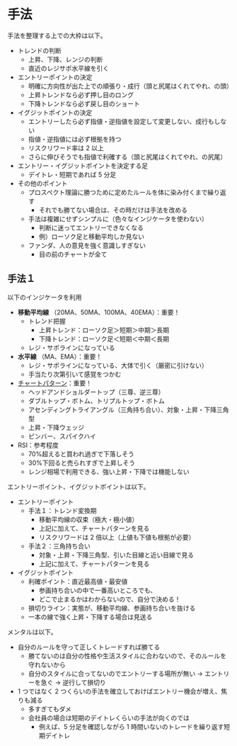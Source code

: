 # 手法

手法を整理する上での大枠は以下。

- トレンドの判断
  - 上昇、下降、レンジの判断
  - 直近のレジサポ水平線を引く
- エントリーポイントの決定
  - 明確に方向性が出た上での順張り・成行（頭と尻尾はくれてやれ、の頭）
  - 上昇トレンドなら必ず押し目のロング
  - 下降トレンドなら必ず戻し目のショート
- イグジットポイントの決定
  - エントリーしたら必ず指値・逆指値を設定して変更しない、成行もしない
  - 指値・逆指値には必ず根拠を持つ
  - リスクリワード率は 2 以上
  - さらに伸びそうでも指値で利確する（頭と尻尾はくれてやれ、の尻尾）
- エントリー・イグジットポイントを決定する足
  - デイトレ・短期であれば 5 分足
- その他のポイント
  - プロスペクト理論に勝つために定めたルールを体に染み付くまで繰り返す
    - それでも勝てない場合は、その時だけは手法を改める
  - 手法は複雑にせずシンプルに（色々なインジケータを使わない）
    - 判断に迷ってエントリーできなくなる
    - 例）ローソク足と移動平均しか見ない
  - ファンダ、人の意見を強く意識しすぎない
    - 目の前のチャートが全て

## 手法１

以下のインジケータを利用

- **移動平均線** （20MA、50MA、100MA、40EMA）：重要！
  - トレンド把握
    - 上昇トレンド：ローソク足＞短期＞中期＞長期
    - 下降トレンド：ローソク足＜短期＜中期＜長期
  - レジ・サポラインになっている
- **水平線** （MA、EMA）：重要！
  - レジ・サポラインになっている、大体で引く（厳密に引けない）
  - 手当たり次第引いて感覚をつかむ
- [チャートパターン](https://www.zerokarabitcoin.com/entry/fx-cht-ptn)：重要！
  - ヘッドアンドショルダートップ（三尊、逆三尊）
  - ダブルトップ・ボトム、トリプルトップ・ボトム
  - アセンディングトライアングル（三角持ち合い）、対象・上昇・下降三角型
  - 上昇・下降ウェッジ
  - ピンバー、スパイクハイ
- RSI：参考程度
  - 70%超えると買われ過ぎで下落しそう
  - 30%下回ると売られすぎで上昇しそう
  - レンジ相場で利用できる、強い上昇・下降では機能しない

エントリーポイント、イグジットポイントは以下。

- エントリーポイント
  - 手法１：トレンド変換期
    - 移動平均線の収束（極大・極小値）
    - 上記に加えて、チャートパターンを見る
    - リスクリワードは 2 倍以上（上値も下値も根拠が必要）
  - 手法２：三角持ち合い
    - 対象・上昇・下降三角型、引いた目線と近い目線で見る
    - 上記に加えて、チャートパターンを見る
- イグジットポイント
  - 利確ポイント：直近最高値・最安値
    - 参画持ち合いの中で一番高いところでも、
    - どこで止まるかはわからないので、自分で決める！
  - 損切りライン：実態が、移動平均線、参画持ち合いを抜ける
  - 一本の線で強く上昇・下降する場合は見送る

メンタルは以下。

- 自分のルールを守って正しくトレードすれば勝てる
  - 勝てないのは自分の性格や生活スタイルに合わないので、そのルールを守れないから
  - 自分のスタイルに合ってないのでエントリーする場所が無い -> エントリーを急ぐ -> 逆行して損切り
- 1 つではなく 2 つくらいの手法を確立しておけばエントリー機会が増え、焦りも減る
  - 多すぎてもダメ
  - 会社員の場合は短期のデイトレくらいの手法が向くのでは
    - 例えば、5 分足を確認しながら 1 時間いないのトレードを繰り返す短期デイトレ